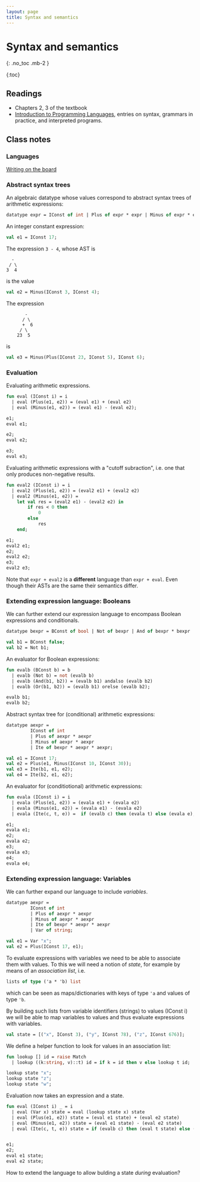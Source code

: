 ```yaml
---
layout: page
title: Syntax and semantics
---
```


# Syntax and semantics
{: .no_toc .mb-2 }

{:toc}

## Readings

- Chapters 2, 3 of the textbook
- [Introduction to Programming Languages](https://en.wikibooks.org/wiki/Introduction_to_Programming_Languages), entries on syntax, grammars in practice, and interpreted programs.

## Class notes

### Languages

[Writing on the board](https://homepages.dcc.ufmg.br/~hbarbosa/teaching/ufmg/2020-1/lp/notes/07-syntax-semantics-writing.png)

### Abstract syntax trees

An algebraic datatype whose values correspond to abstract syntax trees of arithmetic expressions:

``` ocaml
datatype expr = IConst of int | Plus of expr * expr | Minus of expr * expr;
```

An integer constant expression:

``` ocaml
val e1 = IConst 17;
```

The expression `3 - 4`, whose AST is

```
  -
 / \
3  4
```
is the value

``` ocaml
val e2 = Minus(IConst 3, IConst 4);
```

The expression

```
       -
      / \
      +  6
     / \
    23  5
```

is

``` ocaml
val e3 = Minus(Plus(IConst 23, IConst 5), IConst 6);
```

### Evaluation

Evaluating arithmetic expressions.

``` ocaml
fun eval (IConst i) = i
  | eval (Plus(e1, e2)) = (eval e1) + (eval e2)
  | eval (Minus(e1, e2)) = (eval e1) - (eval e2);

e1;
eval e1;

e2;
eval e2;

e3;
eval e3;
```

Evaluating arithmetic expressions with a "cutoff subraction", i.e. one that
only produces non-negative results.

``` ocaml
fun eval2 (IConst i) = i
  | eval2 (Plus(e1, e2)) = (eval2 e1) + (eval2 e2)
  | eval2 (Minus(e1, e2)) =
    let val res = (eval2 e1) - (eval2 e2) in
        if res < 0 then
            0
        else
            res
    end;

e1;
eval2 e1;
e2;
eval2 e2;
e3;
eval2 e3;
```

Note that `expr + eval2` is a **different** language than `expr + eval`. Even
though their ASTs are the same their semantics differ.

### Extending expression language: Booleans

We can further extend our expression language to encompass Boolean expressions
and conditionals.

``` ocaml
datatype bexpr = BConst of bool | Not of bexpr | And of bexpr * bexpr | Or of bexpr * bexpr;

val b1 = BConst false;
val b2 = Not b1;
```

An evaluator for Boolean expressions:

``` ocaml
fun evalb (BConst b) = b
  | evalb (Not b) = not (evalb b)
  | evalb (And(b1, b2)) = (evalb b1) andalso (evalb b2)
  | evalb (Or(b1, b2)) = (evalb b1) orelse (evalb b2);

evalb b1;
evalb b2;
```

Abstract syntax tree for (conditional) arithmetic expressions:

``` ocaml
datatype aexpr =
         IConst of int
         | Plus of aexpr * aexpr
         | Minus of aexpr * aexpr
         | Ite of bexpr * aexpr * aexpr;

val e1 = IConst 17;
val e2 = Plus(e1, Minus(IConst 10, IConst 30));
val e3 = Ite(b1, e1, e2);
val e4 = Ite(b2, e1, e2);
```

An evaluator for (conditiotional) arithmetic expressions:

``` ocaml
fun evala (IConst i) = i
  | evala (Plus(e1, e2)) = (evala e1) + (evala e2)
  | evala (Minus(e1, e2)) = (evala e1) - (evala e2)
  | evala (Ite(c, t, e)) =  if (evalb c) then (evala t) else (evala e);

e1;
evala e1;
e2;
evala e2;
e3;
evala e3;
e4;
evala e4;
```

### Extending expression language: Variables

We can further expand our language to include *variables*.

``` ocaml
datatype aexpr =
         IConst of int
         | Plus of aexpr * aexpr
         | Minus of aexpr * aexpr
         | Ite of bexpr * aexpr * aexpr
         | Var of string;

val e1 = Var "x";
val e2 = Plus(IConst 17, e1);
```

To evaluate expressions with variables we need to be able to associate them
with values. To this we will need a notion of *state*, for example by means of an
*association list*, i.e.

``` ocaml
lists of type ('a * 'b) list
```

which can be seen as maps/dictionaries with keys of type `'a` and values of type
`'b`.

By building such lists from variable identifiers (strings) to values (IConst i)
we will be able to map variables to values and thus evaluate expressions with
variables.

``` ocaml
val state = [("x", IConst 3), ("y", IConst 78), ("z", IConst 676)];
```

We define a helper function to look for values in an association list:

``` ocaml
fun lookup [] id = raise Match
  | lookup ((k:string, v)::t) id = if k = id then v else lookup t id;

lookup state "x";
lookup state "z";
lookup state "w";
```

Evaluation now takes an expression and a state.

``` ocaml
fun eval (IConst i) _ = i
  | eval (Var x) state = eval (lookup state x) state
  | eval (Plus(e1, e2)) state = (eval e1 state) + (eval e2 state)
  | eval (Minus(e1, e2)) state = (eval e1 state) - (eval e2 state)
  | eval (Ite(c, t, e)) state = if (evalb c) then (eval t state) else (eval e state);


e1;
e2;
eval e1 state;
eval e2 state;
```

How to extend the language to allow bulding a state *during* evaluation?
